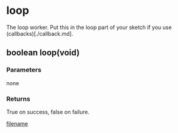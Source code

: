 # loop

The loop worker. Put this in the loop part of your sketch if you use (callbacks)[./callback.md].

## boolean loop(void)

### Parameters
none

### Returns
True on success, false on failure.

[filename](./bottom_copyright.md ':include')
